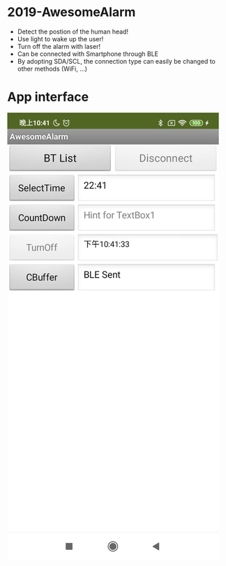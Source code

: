 # 2019-AwesomeAlarm #
* Detect the postion of the human head!
* Use light to wake up the user!
* Turn off the alarm with laser! 
* Can be connected with Smartphone through BLE
* By adopting SDA/SCL, the connection type can easily be changed to other methods (WiFi, ...)

# App interface
![GitHub Logo](phone.jpg)

